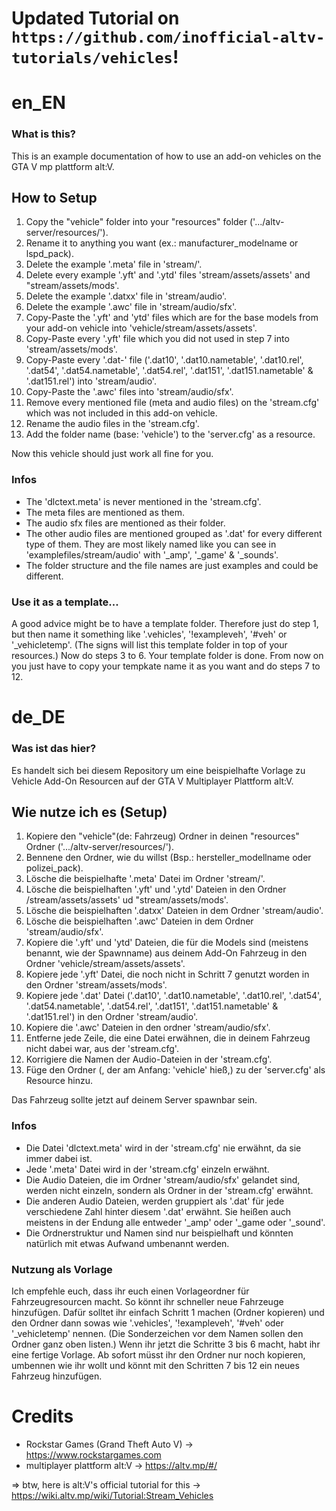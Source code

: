 # Updated Tutorial on ``https://github.com/inofficial-altv-tutorials/vehicles``!


# en_EN
### What is this?
This is an example documentation of how to use an add-on vehicles on the GTA V mp plattform alt:V.

## How to Setup
1. Copy the "vehicle" folder into your "resources" folder ('.../altv-server/resources/'). 
2. Rename it to anything you want (ex.: manufacturer_modelname or lspd_pack).
3. Delete the example '.meta' file in 'stream/'.
4. Delete every example '.yft' and '.ytd' files 'stream/assets/assets' and "stream/assets/mods'.
5. Delete the example '.datxx' file in 'stream/audio'.
6. Delete the example '.awc' file in 'stream/audio/sfx'.
7. Copy-Paste the '.yft' and 'ytd' files which are for the base models from your add-on vehicle into 'vehicle/stream/assets/assets'.
8. Copy-Paste every '.yft' file which you did not used in step 7 into 'stream/assets/mods'.
9. Copy-Paste every '.dat-' file ('.dat10', '.dat10.nametable', '.dat10.rel', '.dat54', '.dat54.nametable', '.dat54.rel', '.dat151', '.dat151.nametable' & '.dat151.rel') into 'stream/audio'.
10. Copy-Paste the '.awc' files into 'stream/audio/sfx'.
11. Remove every mentioned file (meta and audio files) on the 'stream.cfg' which was not included in this add-on vehicle.
12. Rename the audio files in the 'stream.cfg'.
13. Add the folder name (base: 'vehicle') to the 'server.cfg' as a resource.

Now this vehicle should just work all fine for you.

### Infos
- The 'dlctext.meta' is never mentioned in the 'stream.cfg'.
- The meta files are mentioned as them.
- The audio sfx files are mentioned as their folder.
- The other audio files are mentioned grouped as '.dat' for every different type of them. They are most likely named like you can see in 'examplefiles/stream/audio' with '_amp', '_game' & '_sounds'.
- The folder structure and the file names are just examples and could be different.

### Use it as a template...
A good advice might be to have a template folder. Therefore just do step 1, but then name it something like '.vehicles', '!exampleveh', '#veh' or '_vehicletemp'. (The signs will list this template folder in top of your resources.) Now do steps 3 to 6. Your template folder is done. From now on you just have to copy your tempkate name it as you want and do steps 7 to 12.



# de_DE 
### Was ist das hier?
Es handelt sich bei diesem Repository um eine beispielhafte Vorlage zu Vehicle Add-On Resourcen auf der GTA V Multiplayer Plattform alt:V.

## Wie nutze ich es (Setup)
1. Kopiere den "vehicle"(de: Fahrzeug) Ordner in deinen "resources" Ordner ('.../altv-server/resources/'). 
2. Bennene den Ordner, wie du willst (Bsp.: hersteller_modellname oder polizei_pack).
3. Lösche die beispielhafte '.meta' Datei im Ordner 'stream/'.
4. Lösche die beispielhaften '.yft' und '.ytd' Dateien in den Ordner /stream/assets/assets' ud "stream/assets/mods'.
5. Lösche die beispielhaften '.datxx' Dateien in dem Ordner 'stream/audio'.
6. Lösche die beispielhaften '.awc' Dateien in dem Ordner 'stream/audio/sfx'.
7. Kopiere die '.yft' und 'ytd' Dateien, die für die Models sind (meistens benannt, wie der Spawnname) aus deinem Add-On Fahrzeug in den Ordner 'vehicle/stream/assets/assets'.
8. Kopiere jede '.yft' Datei, die noch nicht in Schritt 7 genutzt worden in den Ordner 'stream/assets/mods'.
9. Kopiere jede '.dat' Datei ('.dat10', '.dat10.nametable', '.dat10.rel', '.dat54', '.dat54.nametable', '.dat54.rel', '.dat151', '.dat151.nametable' & '.dat151.rel') in den Ordner 'stream/audio'.
10. Kopiere die '.awc' Dateien in den ordner 'stream/audio/sfx'.
11. Entferne jede Zeile, die eine Datei erwähnen, die in deinem Fahrzeug nicht dabei war, aus der 'stream.cfg'.
12. Korrigiere die Namen der Audio-Dateien in der 'stream.cfg'.
13. Füge den Ordner (, der am Anfang: 'vehicle' hieß,) zu der 'server.cfg' als Resource hinzu.

Das Fahrzeug sollte jetzt auf deinem Server spawnbar sein.

### Infos
- Die Datei 'dlctext.meta' wird in der 'stream.cfg' nie erwähnt, da sie immer dabei ist.
- Jede '.meta' Datei wird in der 'stream.cfg' einzeln erwähnt.
- Die Audio Dateien, die im Ordner 'stream/audio/sfx' gelandet sind, werden nicht einzeln, sondern als Ordner in der 'stream.cfg' erwähnt.
- Die anderen Audio Dateien, werden gruppiert als '.dat' für jede verschiedene Zahl hinter diesem '.dat' erwähnt. Sie heißen auch meistens in der Endung alle entweder '_amp' oder '_game oder '_sound'.
- Die Ordnerstruktur und Namen sind nur beispielhaft und könnten natürlich mit etwas Aufwand umbenannt werden.

### Nutzung als Vorlage
Ich empfehle euch, dass ihr euch einen Vorlageordner für Fahrzeugresourcen macht. So könnt ihr schneller neue Fahrzeuge hinzufügen. Dafür solltet ihr einfach Schritt 1 machen (Ordner kopieren) und den Ordner dann sowas wie '.vehicles', '!exampleveh', '#veh' oder '_vehicletemp' nennen. (Die Sonderzeichen vor dem Namen sollen den Ordner ganz oben listen.) Wenn ihr jetzt die Schritte 3 bis 6 macht, habt ihr eine fertige Vorlage. Ab sofort müsst ihr den Ordner nur noch kopieren, umbennen wie ihr wollt und könnt mit den Schritten 7 bis 12 ein neues Fahrzeug hinzufügen.


# Credits
- Rockstar Games (Grand Theft Auto V) -> https://www.rockstargames.com
- multiplayer plattform alt:V -> https://altv.mp/#/

=> btw, here is alt:V's official tutorial for this -> https://wiki.altv.mp/wiki/Tutorial:Stream_Vehicles
